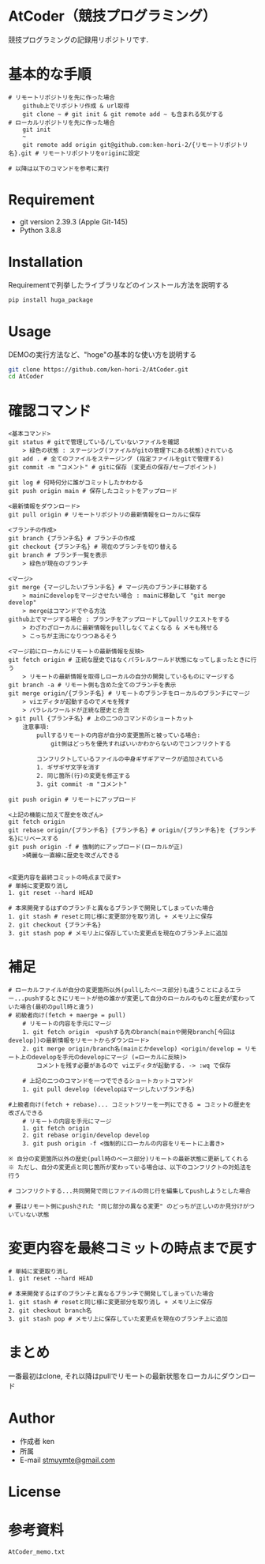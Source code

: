# AtCoder（競技プログラミング）
競技プログラミングの記録用リポジトリです.

# 基本的な手順
    # リモートリポジトリを先に作った場合
        github上でリポジトリ作成 & url取得
        git clone ~ # git init & git remote add ~ も含まれる気がする
    # ローカルリポジトリを先に作った場合
        git init
        ~
        git remote add origin git@github.com:ken-hori-2/{リモートリポジトリ名}.git # リモートリポジトリをoriginに設定
    
    # 以降は以下のコマンドを参考に実行

<!-- # Features

"hoge"のセールスポイントや差別化などを説明する -->

# Requirement

* git version 2.39.3 (Apple Git-145)
* Python 3.8.8

# Installation

Requirementで列挙したライブラリなどのインストール方法を説明する

```bash
pip install huga_package
```

# Usage

DEMOの実行方法など、"hoge"の基本的な使い方を説明する

```bash
git clone https://github.com/ken-hori-2/AtCoder.git
cd AtCoder
```

<!-- # Note -->

# 確認コマンド
    <基本コマンド>
    git status # gitで管理している/していないファイルを確認
        > 緑色の状態 : ステージング(ファイルがgitの管理下にある状態)されている
    git add . # 全てのファイルをステージング (指定ファイルをgitで管理する)
    git commit -m "コメント" # gitに保存 (変更点の保存/セーブポイント)
    
    git log # 何時何分に誰がコミットしたかわかる
    git push origin main # 保存したコミットをアップロード
    
    <最新情報をダウンロード>
    git pull origin # リモートリポジトリの最新情報をローカルに保存

    <ブランチの作成>
    git branch {ブランチ名} # ブランチの作成
    git checkout {ブランチ名} # 現在のブランチを切り替える
    git branch # ブランチ一覧を表示
        > 緑色が現在のブランチ
    
    <マージ>
    git merge {マージしたいブランチ名} # マージ先のブランチに移動する
        > mainにdevelopをマージさせたい場合 : mainに移動して "git merge develop"
        > mergeはコマンドでやる方法
    github上でマージする場合 : ブランチをアップロードしてpullリクエストをする
        > わざわざローカルに最新情報をpullしなくてよくなる & メモも残せる
        > こっちが主流になりつつあるそう
    
    <マージ前にローカルにリモートの最新情報を反映>
    git fetch origin # 正統な歴史ではなくパラレルワールド状態になってしまったときに行う
        > リモートの最新情報を取得しローカルの自分の開発しているものにマージする
    git branch -a # リモート側も含めた全てのブランチを表示
    git merge origin/{ブランチ名} # リモートのブランチをローカルのブランチにマージ
        > viエディタが起動するのでメモを残す
        > パラレルワールドが正統な歴史と合流
    > git pull {ブランチ名} # 上の二つのコマンドのショートカット
        注意事項:
            pullするリモートの内容が自分の変更箇所と被っている場合:
                git側はどっちを優先すればいいかわからないのでコンフリクトする
            
            コンフリクトしているファイルの中身ギザギアマークが追加されている
            1. ギザギザ文字を消す
            2. 同じ箇所(行)の変更を修正する
            3. git commit -m "コメント"

    git push origin # リモートにアップロード

    <上記の機能に加えて歴史を改ざん>
    git fetch origin
    git rebase origin/{ブランチ名} {ブランチ名} # origin/{ブランチ名}を {ブランチ名}にリベースする
    git push origin -f # 強制的にアップロード(ローカルが正)
        >綺麗な一直線に歴史を改ざんできる
    
    
    <変更内容を最終コミットの時点まで戻す>
    # 単純に変更取り消し
    1. git reset --hard HEAD

    # 本来開発するはずのブランチと異なるブランチで開発してしまっていた場合
    1. git stash # resetと同じ様に変更部分を取り消し + メモリ上に保存 
    2. git checkout {ブランチ名}
    3. git stash pop # メモリ上に保存していた変更点を現在のブランチ上に追加
    
# 補足
    # ローカルファイルが自分の変更箇所以外(pullしたベース部分)も違うことによるエラー...pushするときにリモートが他の誰かが変更して自分のローカルのものと歴史が変わっていた場合(最初のpull時と違う)
    # 初級者向け(fetch + maerge = pull)
        # リモートの内容を手元にマージ
        1. git fetch origin　<pushする先のbranch(mainや開発branch[今回はdevelop])の最新情報をリモートからダウンロード>
        2. git merge origin/branch名(mainとかdevelop) <origin/develop = リモート上のdevelopを手元のdevelopにマージ (=ローカルに反映)>
            コメントを残す必要があるので viエディタが起動する. -> :wq で保存
    
        # 上記の二つのコマンドを一つでできるショートカットコマンド
        1. git pull develop (developはマージしたいブランチ名)
    
    #上級者向け(fetch + rebase)... コミットツリーを一列にできる = コミットの歴史を改ざんできる
        # リモートの内容を手元にマージ
        1. git fetch origin
        2. git rebase origin/develop develop
        3. git push origin -f <強制的にローカルの内容をリモートに上書き>
    
    ※ 自分の変更箇所以外の歴史(pull時のベース部分)リモートの最新状態に更新してくれる
    ※ ただし、自分の変更点と同じ箇所が変わっている場合は、以下のコンフリクトの対処法を行う

    # コンフリクトする...共同開発で同じファイルの同じ行を編集してpushしようとした場合

    # 要はリモート側にpushされた "同じ部分の異なる変更" のどっちが正しいのか見分けがついていない状態


# 変更内容を最終コミットの時点まで戻す

    # 単純に変更取り消し
    1. git reset --hard HEAD

    # 本来開発するはずのブランチと異なるブランチで開発してしまっていた場合
    1. git stash # resetと同じ様に変更部分を取り消し + メモリ上に保存 
    2. git checkout branch名
    3. git stash pop # メモリ上に保存していた変更点を現在のブランチ上に追加


# まとめ
一番最初はclone, それ以降はpullでリモートの最新状態をローカルにダウンロード

# Author

* 作成者 ken
* 所属
* E-mail stmuymte@gmail.com

# License

<!-- "hoge" is under [MIT license](https://en.wikipedia.org/wiki/MIT_License).

"hoge" is Confidential. -->

# 参考資料
```bash
AtCoder_memo.txt
```